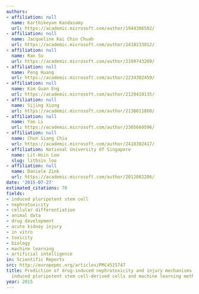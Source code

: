 ```yaml
---
authors:
- affiliation: null
  name: Karthikeyan Kandasamy
  url: https://academic.microsoft.com/author/1944306582/
- affiliation: null
  name: Jacqueline Kai Chin Chuah
  url: https://academic.microsoft.com/author/2418233812/
- affiliation: null
  name: Ran Su
  url: https://academic.microsoft.com/author/2109743289/
- affiliation: null
  name: Peng Huang
  url: https://academic.microsoft.com/author/2234302459/
- affiliation: null
  name: Kim Guan Eng
  url: https://academic.microsoft.com/author/2120410135/
- affiliation: null
  name: Sijing Xiong
  url: https://academic.microsoft.com/author/2136811860/
- affiliation: null
  name: Yao Li
  url: https://academic.microsoft.com/author/2305660596/
- affiliation: null
  name: Chun Siang Chia
  url: https://academic.microsoft.com/author/2418302417/
- affiliation: National University Of Singapore
  name: Lit-Hsin Loo
  slug: lithsin_loo
- affiliation: null
  name: Daniele Zink
  url: https://academic.microsoft.com/author/2012082286/
date: '2015-07-27'
estimated_citations: 70
fields:
- induced pluripotent stem cell
- nephrotoxicity
- cellular differentiation
- animal data
- drug development
- acute kidney injury
- in vitro
- toxicity
- biology
- machine learning
- artificial intelligence
in: Scientific Reports
src: http://europepmc.org/articles/PMC4515747
title: Prediction of drug-induced nephrotoxicity and injury mechanisms with human
  induced pluripotent stem cell-derived cells and machine learning methods
year: 2015
---
```

